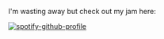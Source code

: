 I'm wasting away but check out my jam here:

[![spotify-github-profile](https://spotify-github-profile.vercel.app/api/view?uid=aek2qzfkk8xtigftbni4ijv42&cover_image=true&theme=default)](https://github.com/kittinan/spotify-github-profile)
